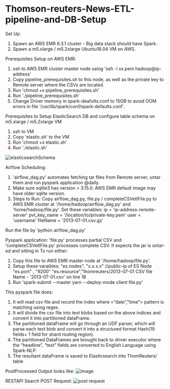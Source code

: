 # Thomson-reuters-News-ETL-pipeline-and-DB-Setup
Set Up:
1. Spawn an AWS EMR 6.3.1 cluster - Big data stack should have Spark.
2. Spawn a m5.xlarge / m5.2xlarge Ubuntu18.04 VM on AWS.

Prerequisites Setup on AWS EMR:
1. ssh to AWS EMR cluster master node using 
'ssh -i xx.pem hadoop@ip-address'
2. Copy pipeline_prerequisites.sh to this node, as well as the private key to Remote server where the CSVs are located.
3. Run 'chmod +x pipeline_prerequisites.sh'
4. Run './pipeline_prerequisites.sh'
5. Change Driver memory in spark-deafults.conf to 15GB to avoid OOM errors in file '/usr/lib/spark/conf/spark-defaults.conf'.

Prerequisites to Setup ElasticSearch DB and configure table schema on m5.xlarge / m5.2xlarge VM
1. ssh to VM
2. Copy 'elastic.sh' to the VM
3. Run 'chmod +x elastic.sh'
4. Run './elastic.sh'

![elasticsearchSchema](https://user-images.githubusercontent.com/28540487/156984350-8341e2ba-b212-4730-b482-7197266e323a.JPG)

Airflow Scheduling:
1. 'airflow_dag.py' automates fetching tar files from Remote server, untar them and run pyspark application @daily.
2. Make sure sqlite3 has version > 3.15.0. AWS EMR default image may have older sqlite version.
3. Steps to Run:
Copy airflow_dag.py, file.py / completeCSVetlFile.py to AWS EMR cluster at '/home/hadoop/airflow_dag.py' and 'home/hadoop/file.py'.
Set these variables:
  ip = 'ip-address-remote-server'
  pvt_key_name = '/location/to/private-key.pem'
  user = 'username'
  fileName = '2013-07-01.csv.gz'
  
Run the file by 'python airflow_dag.py'

Pyspark application:
'file.py' processes partial CSV and 'completeCSVetlFile.py' processes complete CSV. It expects the jar is untar-ed and sitting in
To run either:
1. Copy this file to AWS EMR master node at '/home/hadoop/file.py'. 
2. Setup these varaibles:
  "es.nodes",  "x.x.x.x" //public-ip of ES Node
  "es.port" , "9200"
  "es.resource","thomreuters/2013-07-01 
   CSV file Name - '2013-07-01.csv' on line 18
 3. Run 
 'spark-submit --master yarn --deploy-mode client file.py'
 
 This pyspark file does:
 
1. It will read csv file and record the index where <“date”,”time”> pattern is matching using regex.
2. It will divide the csv file into text blobs based on the above indices and convert it into partitioned dataFrame. 
3. The partitioned dataFrame will go through an UDF parser, which will parse each text blob and convert it into a structured format Hash(19 fields+ 1 field for shard routing region).
4. The partitioned DataFrames are brought back to driver executor where the “headline”, “text” fields are converted to English Language using Spark-NLP.
5. The resultant dataFrame is saved to Elasticsearch into ThomReuters/<csv-date-date> table

  

PostProcessed Output looks like:
  ![image](https://user-images.githubusercontent.com/28540487/156979599-2703d4d2-feac-4e96-a71c-ae1841ea6a50.png)
  
RESTAPI Search POST Request:
  ![post request](https://user-images.githubusercontent.com/28540487/156984445-1b326dae-cf9f-477e-8c3e-b779c3468a30.JPG)

